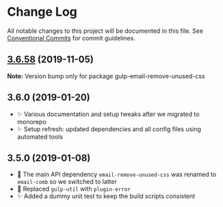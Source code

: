 # Change Log

All notable changes to this project will be documented in this file.
See [Conventional Commits](https://conventionalcommits.org) for commit guidelines.

## [3.6.58](https://gitlab.com/codsen/codsen/compare/gulp-email-remove-unused-css@3.6.57...gulp-email-remove-unused-css@3.6.58) (2019-11-05)

**Note:** Version bump only for package gulp-email-remove-unused-css





## 3.6.0 (2019-01-20)

- ✨ Various documentation and setup tweaks after we migrated to monorepo
- ✨ Setup refresh: updated dependencies and all config files using automated tools

## 3.5.0 (2019-01-08)

- 🔧 The main API dependency `email-remove-unused-css` was renamed to `email-comb` so we switched to latter
- 🔧 Replaced `gulp-util` with `plugin-error`
- ✨ Added a dummy unit test to keep the build scripts consistent
